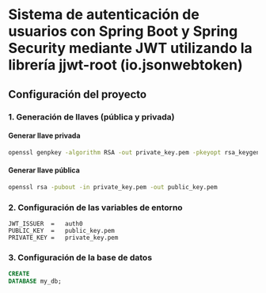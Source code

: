 # Sistema de autenticación de usuarios con Spring Boot y Spring Security mediante JWT utilizando la librería jjwt-root (io.jsonwebtoken)

## Configuración del proyecto

### 1. Generación de llaves (pública y privada)

#### Generar llave privada

```bash
openssl genpkey -algorithm RSA -out private_key.pem -pkeyopt rsa_keygen_bits:4096
```

#### Generar llave pública

```bash
openssl rsa -pubout -in private_key.pem -out public_key.pem
```

### 2. Configuración de las variables de entorno

```
JWT_ISSUER  =   auth0
PUBLIC_KEY  =   public_key.pem
PRIVATE_KEY =   private_key.pem
```

### 3. Configuración de la base de datos

```SQL
CREATE
DATABASE my_db;
```